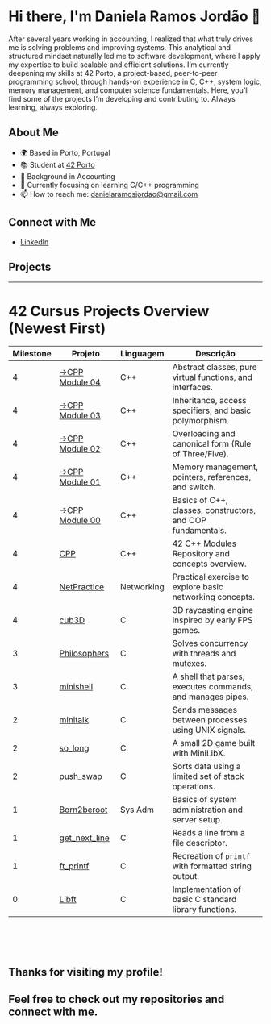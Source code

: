 # Hi there, I'm Daniela Ramos Jordão 👋

After several years working in accounting, I realized that what truly drives me is solving problems and improving systems. This analytical and structured mindset naturally led me to software development, where I apply my expertise to build scalable and efficient solutions.
I’m currently deepening my skills at 42 Porto, a project-based, peer-to-peer programming school, through hands-on experience in C, C++, system logic, memory management, and computer science fundamentals.
Here, you’ll find some of the projects I’m developing and contributing to. Always learning, always exploring.


## About Me

- 🌍 Based in Porto, Portugal
- 📚 Student at [42 Porto](https://www.42porto.com)
- 💼 Background in Accounting
- 🌱 Currently focusing on learning C/C++ programming
- 📫 How to reach me: [danielaramosjordao@gmail.com](mailto:danielaramosjordao@gmail.com)
  
## Connect with Me

- [LinkedIn](https://linkedin.com/in/daniela-ramos-jordao/)

## Projects

---

# 42 Cursus Projects Overview (Newest First)

| Milestone | Projeto                                      | Linguagem | Descrição                                                      |
|-----------|---------------------------------------------|-----------|----------------------------------------------------------------|
| 4         | [→CPP Module 04](https://github.com/danielarjordao/CPP/tree/d296601ee282196436ae88be01159e29146afcf6/CPP%20Module%2004) | C++      | Abstract classes, pure virtual functions, and interfaces.      |
| 4         | [→CPP Module 03](https://github.com/danielarjordao/CPP/tree/d296601ee282196436ae88be01159e29146afcf6/CPP%20Module%2003) | C++      | Inheritance, access specifiers, and basic polymorphism.        |
| 4         | [→CPP Module 02](https://github.com/danielarjordao/CPP/tree/d296601ee282196436ae88be01159e29146afcf6/CPP%20Module%2002) | C++      | Overloading and canonical form (Rule of Three/Five).           |
| 4         | [→CPP Module 01](https://github.com/danielarjordao/CPP/tree/d296601ee282196436ae88be01159e29146afcf6/CPP%20Module%2001) | C++      | Memory management, pointers, references, and switch.           |
| 4         | [→CPP Module 00](https://github.com/danielarjordao/CPP/tree/d296601ee282196436ae88be01159e29146afcf6/CPP%20Module%2000) | C++      | Basics of C++, classes, constructors, and OOP fundamentals.    |
| 4         | [CPP](https://github.com/danielarjordao/CPP.git) | C++      | 42 C++ Modules Repository and concepts overview.               |
| 4         | [NetPractice](https://github.com/danielarjordao/NetPractice.git)   | Networking| Practical exercise to explore basic networking concepts.        |
| 4         | [cub3D](https://github.com/danielarjordao/cub3D)         | C         | 3D raycasting engine inspired by early FPS games.               |
| 3         | [Philosophers](https://github.com/danielarjordao/Philosophers)  | C         | Solves concurrency with threads and mutexes.                    |
| 3         | [minishell](https://github.com/danielarjordao/minishell)     | C         | A shell that parses, executes commands, and manages pipes.      |
| 2         | [minitalk](https://github.com/danielarjordao/minitalk)      | C         | Sends messages between processes using UNIX signals.            |
| 2         | [so_long](https://github.com/danielarjordao/so_long)       | C         | A small 2D game built with MiniLibX.                            |
| 2         | [push_swap](https://github.com/danielarjordao/push_swap.git)     | C         | Sorts data using a limited set of stack operations.             |
| 1         | [Born2beroot](https://github.com/danielarjordao/Born2beroot.git)   | Sys Adm   | Basics of system administration and server setup.              |
| 1         | [get_next_line](https://github.com/danielarjordao/get_next_line.git) | C         | Reads a line from a file descriptor.                           |
| 1         | [ft_printf](https://github.com/danielarjordao/ft_printf.git)     | C         | Recreation of `printf` with formatted string output.           |
| 0         | [Libft](https://github.com/danielarjordao/Libft.git)         | C         | Implementation of basic C standard library functions.          |

<br><br><br>

## Thanks for visiting my profile!  
## Feel free to check out my repositories and connect with me.
